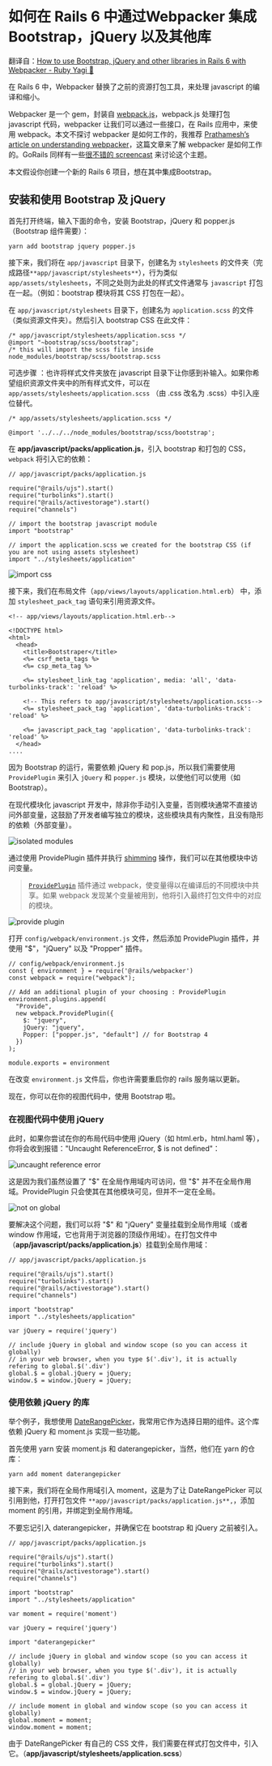 # 如何在 Rails 6 中通过Webpacker 集成 Bootstrap，jQuery 以及其他库

翻译自：[How to use Bootstrap, jQuery and other libraries in Rails 6 with Webpacker - Ruby Yagi 🐐](https://rubyyagi.com/how-to-use-bootstrap-and-jquery-in-rails-6-with-webpacker/)



在 Rails 6 中，Webpacker 替换了之前的资源打包工具，来处理 javascript 的编译和缩小。



Webpacker 是一个 gem，封装自 [webpack.js](https://webpack.js.org/)，webpack.js 处理打包 javascript 代码，webpacker 让我们可以通过一些接口，在 Rails 应用中，来使用 webpack。本文不探讨 webpacker 是如何工作的，我推荐 [Prathamesh’s article on understanding webpacker](https://prathamesh.tech/2019/08/26/understanding-webpacker-in-rails-6/)，这篇文章来了解 webpacker 是如何工作的。GoRails 同样有一些[很不错的 screencast](https://gorails.com/episodes/how-to-use-bootstrap-with-webpack-and-rails) 来讨论这个主题。



本文假设你创建一个新的 Rails 6 项目，想在其中集成Bootstrap。



## 安装和使用 Bootstrap 及 jQuery



首先打开终端，输入下面的命令，安装 Bootstrap，jQuery 和 popper.js（Bootstrap 组件需要）：



```
yarn add bootstrap jquery popper.js
```



接下来，我们将在 `app/javascript` 目录下，创建名为 `stylesheets` 的文件夹（完成路径`**app/javascript/stylesheets**`），行为类似 `app/assets/stylesheets`，不同之处则为此处的样式文件通常与 `javascript` 打包在一起。（例如：bootstrap 模块将其 CSS 打包在一起）。



在 `app/javascript/stylesheets` 目录下，创建名为 `application.scss` 的文件（类似资源文件夹）。然后引入 bootstrap CSS 在此文件：



```
/* app/javascript/stylesheets/application.scss */
@import "~bootstrap/scss/bootstrap";
/* this will import the scss file inside node_modules/bootstrap/scss/bootstrap.scss
```



可选步骤 ：也许将样式文件夹放在 javascript 目录下让你感到补输入。如果你希望组织资源文件夹中的所有样式文件，可以在 `app/assets/stylesheets/application.scss` （由 .css 改名为 .scss）中引入座位替代。



```
/* app/assets/stylesheets/application.scss */

@import '../../../node_modules/bootstrap/scss/bootstrap';
```



在 **app/javascript/packs/application.js**，引入 bootstrap 和打包的 CSS，`webpack` 将引入它的依赖：



```
// app/javascript/packs/application.js

require("@rails/ujs").start()
require("turbolinks").start()
require("@rails/activestorage").start()
require("channels")

// import the bootstrap javascript module
import "bootstrap"

// import the application.scss we created for the bootstrap CSS (if you are not using assets stylesheet)
import "../stylesheets/application"
```



![import css](https://rubyyagi.s3.amazonaws.com/3a-bootstrap-jquery-rails-6/import_css.png)



接下来，我们在布局文件（`app/views/layouts/application.html.erb`） 中，添加 `stylesheet_pack_tag` 语句来引用资源文件。



```
<!-- app/views/layouts/application.html.erb-->

<!DOCTYPE html>
<html>
  <head>
    <title>Bootstraper</title>
    <%= csrf_meta_tags %>
    <%= csp_meta_tag %>

    <%= stylesheet_link_tag 'application', media: 'all', 'data-turbolinks-track': 'reload' %>
    
    <!-- This refers to app/javascript/stylesheets/application.scss-->
    <%= stylesheet_pack_tag 'application', 'data-turbolinks-track': 'reload' %>

    <%= javascript_pack_tag 'application', 'data-turbolinks-track': 'reload' %>
  </head>
....
```



因为 Bootstrap 的运行，需要依赖 jQuery 和 pop.js，所以我们需要使用 `ProvidePlugin` 来引入 `jQuery` 和 `popper.js` 模块，以使他们可以使用（如 Bootstrap）。



在现代模块化 javascript 开发中，除非你手动引入变量，否则模块通常不直接访问外部变量，这鼓励了开发者编写独立的模块，这些模块具有内聚性，且没有隐形的依赖（外部变量）。



![isolated modules](https://rubyyagi.s3.amazonaws.com/3a-bootstrap-jquery-rails-6/provide1.png)

通过使用 ProvidePlugin 插件并执行 [shimming](https://webpack.js.org/guides/shimming/) 操作，我们可以在其他模块中访问变量。



>  [`ProvidePlugin`](https://webpack.js.org/plugins/provide-plugin) 插件通过 webpack，使变量得以在编译后的不同模块中共享。如果 webpack 发现某个变量被用到，他将引入最终打包文件中的对应的模块。



![provide plugin](https://rubyyagi.s3.amazonaws.com/3a-bootstrap-jquery-rails-6/provide2.png)

打开 `config/webpack/environment.js` 文件，然后添加 ProvidePlugin 插件，并使用 "$"，"jQuery" 以及 "Propper" 插件。



```
// config/webpack/environment.js
const { environment } = require('@rails/webpacker')
const webpack = require("webpack");

// Add an additional plugin of your choosing : ProvidePlugin
environment.plugins.append(
  "Provide",
  new webpack.ProvidePlugin({
    $: "jquery",
    jQuery: "jquery",
    Popper: ["popper.js", "default"] // for Bootstrap 4
  })
);

module.exports = environment
```



在改变 `environment.js` 文件后，你也许需要重启你的 rails 服务端以更新。



现在，你可以在你的视图代码中，使用 Bootstrap 啦。



### 在视图代码中使用 jQuery



此时，如果你尝试在你的布局代码中使用 jQuery（如 html.erb，html.haml 等），你将会收到报错："Uncaught ReferenceError, $ is not defined"：

![uncaught reference error](https://rubyyagi.s3.amazonaws.com/3a-bootstrap-jquery-rails-6/uncaught_reference.png)



这是因为我们虽然设置了 "$" 在全局作用域内可访问，但 "$" 并不在全局作用域。ProvidePlugin 只会使其在其他模块可见，但并不一定在全局。



![not on global](https://rubyyagi.s3.amazonaws.com/3a-bootstrap-jquery-rails-6/no_access.png)

要解决这个问题，我们可以将 "$" 和 "jQuery" 变量挂载到全局作用域（或者 window 作用域，它也背用于浏览器的顶级作用域）。在打包文件中（**app/javascript/packs/application.js**）挂载到全局作用域：



```
// app/javascript/packs/application.js

require("@rails/ujs").start()
require("turbolinks").start()
require("@rails/activestorage").start()
require("channels")

import "bootstrap"
import "../stylesheets/application"

var jQuery = require('jquery')

// include jQuery in global and window scope (so you can access it globally)
// in your web browser, when you type $('.div'), it is actually refering to global.$('.div')
global.$ = global.jQuery = jQuery;
window.$ = window.jQuery = jQuery;
```



### 使用依赖 jQuery 的库



举个例子，我想使用  [DateRangePicker](https://www.daterangepicker.com/)，我常用它作为选择日期的组件。这个库依赖 jQuery 和 moment.js 实现一些功能。



首先使用 yarn 安装 moment.js 和 daterangepicker，当然，他们在 yarn 的仓库：



```
yarn add moment daterangepicker
```



接下来，我们将在全局作用域引入 moment，这是为了让 DateRangePicker 可以引用到他，打开打包文件 `**app/javascript/packs/application.js**,`，添加 moment 的引用，并绑定到全局作用域。



不要忘记引入 daterangepicker，并确保它在 bootstrap 和 jQuery 之前被引入。



```
// app/javascript/packs/application.js

require("@rails/ujs").start()
require("turbolinks").start()
require("@rails/activestorage").start()
require("channels")

import "bootstrap"
import "../stylesheets/application"

var moment = require('moment')

var jQuery = require('jquery')

import "daterangepicker"

// include jQuery in global and window scope (so you can access it globally)
// in your web browser, when you type $('.div'), it is actually refering to global.$('.div')
global.$ = global.jQuery = jQuery;
window.$ = window.jQuery = jQuery;

// include moment in global and window scope (so you can access it globally)
global.moment = moment;
window.moment = moment;
```



由于 DateRangePicker 有自己的 CSS 文件，我们需要在样式打包文件中，引入它。（**app/javascript/stylesheets/application.scss**）

